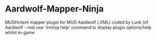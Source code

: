 # Aardwolf-Mapper-Ninja
MUSHclient mapper plugin for MUD Aardwolf (.XML) coded by Lunk (of Aardwolf - me)
use 'mninja help' command to display plugin options/help whilst in-game

